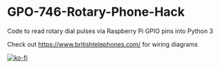 # GPO-746-Rotary-Phone-Hack
Code to read rotary dial pulses via Raspberry Pi GPIO pins into Python 3

Check out https://www.britishtelephones.com/ for wiring diagrams

[![ko-fi](https://www.ko-fi.com/img/githubbutton_sm.svg)](https://ko-fi.com/O4O31OGEX)
